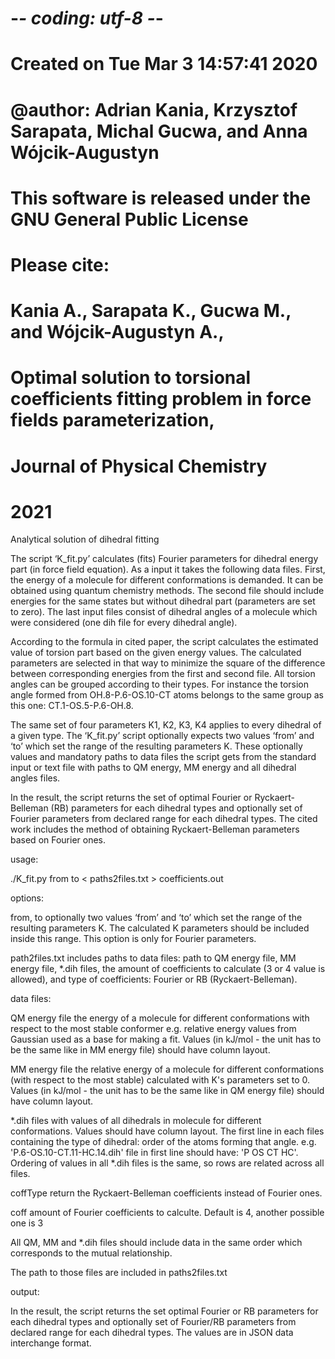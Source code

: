 # -*- coding: utf-8 -*-
# Created on Tue Mar  3 14:57:41 2020

# @author: Adrian Kania, Krzysztof Sarapata, Michal Gucwa, and Anna Wójcik-Augustyn

# This software is released under the GNU General Public License
# Please cite:
# Kania A., Sarapata K., Gucwa M., and Wójcik-Augustyn A.,
# Optimal solution to torsional coefficients fitting problem in force fields parameterization,
# Journal of Physical Chemistry 
# 2021


Analytical solution of dihedral fitting

The script ‘K_fit.py’ calculates (fits) Fourier parameters for dihedral energy part (in force field equation).
As a input it takes the following data files. First, the energy of a molecule for different conformations is demanded.
It can be obtained using quantum chemistry methods. The second file should include energies for the same states 
but without dihedral part (parameters are set to zero). The last input files consist of dihedral angles of a molecule
which were considered (one dih file for every dihedral angle).

According to the formula in cited paper, the script calculates the estimated value of torsion part based on the given energy values.
The calculated parameters are selected in that way to minimize the square of the difference between corresponding energies
from the first and second file.
All torsion angles can be grouped according to their types.
For instance the torsion angle formed from OH.8-P.6-OS.10-CT atoms belongs to the same group as this one: CT.1-OS.5-P.6-OH.8.

The same set of four parameters K1, K2, K3, K4 applies to every dihedral of a given type.
The ‘K_fit.py’ script optionally expects two values ‘from’ and ‘to’ 
which set the range of the resulting parameters K. These optionally values 
and mandatory paths to data files the script gets from the standard input or text file with paths to QM energy,
MM energy and all dihedral angles files.

In the result, the script returns the set of optimal Fourier or Ryckaert-Belleman (RB) parameters for each dihedral types 
and optionally set of Fourier parameters from declared range for each dihedral types. 
The cited work includes the method of obtaining Ryckaert-Belleman parameters based on Fourier ones.


usage:

./K_fit.py from to < paths2files.txt  > coefficients.out

options:

from, to	    optionally two values ‘from’ and ‘to’ which set the range of the resulting parameters K.
				The calculated K parameters should be included inside this range. This option is only for Fourier parameters.

path2files.txt  includes paths to data files: 
                     path to QM energy file,
                     MM energy file,
                     *.dih files,
                     the amount of coefficients to calculate (3 or 4 value is allowed),
		     and type of coefficients: Fourier or RB (Ryckaert-Belleman).

data files:

QM energy file	the energy of a molecule for different conformations with respect to the most stable conformer e.g. relative energy values from Gaussian used as a base for making a 			fit. Values (in kJ/mol - the unit has to be the same like in MM energy file) should have column layout.

MM energy file	the relative energy of a molecule for different conformations (with respect to the most stable) calculated with K's parameters set to 0. Values (in kJ/mol - the unit 			has to be the same like in QM energy file) should have column layout.


*.dih files 	with values of all dihedrals in molecule for different conformations. Values should have column layout. 
				The first line in each files containing the type of dihedral: order of the atoms forming that angle. 
				e.g. 'P.6-OS.10-CT.11-HC.14.dih' file in first line should have: 'P OS CT HC'.
				Ordering of values in all *.dih files is the same, so rows are related across all files.

coffType        return the Ryckaert-Belleman coefficients instead of Fourier ones.

coff            amount of Fourier coefficients to calculte. Default is 4, another possible one is 3

All QM, MM and *.dih files should include data in the same order which corresponds to the mutual relationship.

The path to those files are included in paths2files.txt

output:

In the result, the script returns the set optimal Fourier or RB parameters for each dihedral types 
and optionally set of Fourier/RB parameters from declared range for each dihedral types. 
The values are in JSON data interchange format.
